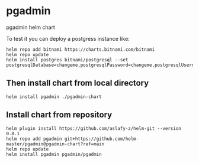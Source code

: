 # pgadmin
pgadmin helm chart

To test it you can deploy a postgress instance like:

```
helm repo add bitnami https://charts.bitnami.com/bitnami
helm repo update
helm install postgres bitnami/postgresql --set postgresqlDatabase=changeme,postgresqlPassword=changeme,postgresqlUsername=changeme,postgresqlPostgresPassword=changeme,image.tag=13.0.0
```

## Then install chart from local directory

```
helm install pgadmin ./pgadmin-chart
```

## Install chart from repository

```
helm plugin install https://github.com/aslafy-z/helm-git --version 0.8.1
helm repo add pgadmin git+https://github.com/helm-master/pgadmin@pgadmin-chart?ref=main
helm repo update
helm install pgadmin pgadmin/pgadmin
```

